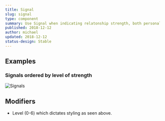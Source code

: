 ```yaml
---
title: Signal
slug: signal
type: component
summary: Use Signal when indicating relatonship strength, both personal and network. There are 6 levels of signal, Strong, Good, Moderate, Below Average, Weak, and None.
published: 2018-12-12
author: michael
updated: 2018-12-12
status-design: Stable
---
```


##  Examples

### Signals ordered by level of strength
![Signals](/static/images/signal.png)

## Modifiers
* Level (0-6) which dictates styling as seen above.